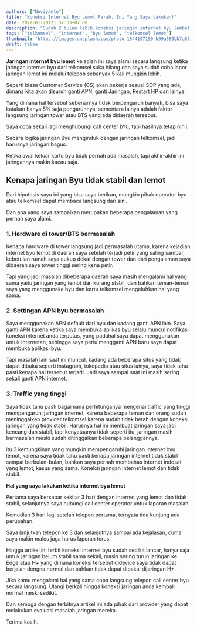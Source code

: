 ```yaml
---
authors: ["Noviyanto"]
title: "Koneksi Internet Byu Lemot Parah, Ini Yang Saya Lakukan!"
date: 2022-01-29T21:57:33+07:00
description: "Sudah 2 bulan lebih koneksi jaringan internet byu lembat, sinyal sering hilang dan ketika untuk bermain game suka lag"
tags: ["telkomsel", "internet", "byu lemot", "telkomsel lemot"]
thumbnail: "https://images.unsplash.com/photo-1544197150-b99a580bb7a8?ixlib=rb-1.2.1&ixid=MnwxMjA3fDB8MHxwaG90by1wYWdlfHx8fGVufDB8fHx8&auto=format&fit=crop&w=870&q=80"
draft: false
---
```


**Jaringan internet byu lemot** kejadian ini saya alami secara langsung ketika jaringan internet byu dari telkomsel suka hilang dan saya sudah coba lapor jaringan lemot ini melalui telepon sebanyak 5 kali mungkin lebih.

Seperti biasa Customer Service (CS) akan bekerja sesuai SOP yang ada, dimana kita akan disuruh ganti APN, ganti Jaringan, Restart HP dan lainya.

Yang dimana hal tersebut sebenarnya tidak berpengaruh banyak, bisa saya katakan hanya 5% saja pengaruhnya, sementara lainya adalah faktor langsung jaringan tower atau BTS yang ada didaerah tersebut.

Saya coba sekali lagi menghubungi call center bYu, tapi hasilnya tetap nihil.

Secara logika jaringan Byu menginduk dengan jaringan telkomsel, jadi harusnya jaringan bagus.

Ketika awal keluar kartu byu tidak pernah ada masalah, tapi akhir-akhir ini jaringannya makin kacau saja.

## Kenapa jaringan Byu tidak stabil dan lemot

Dari hipotesis saya ini yang bisa saya berikan, mungkin pihak operator byu atau telkomsel dapat membaca langsung dari sini.

Dan apa yang saya sampaikan merupakan beberapa pengalaman yang pernah saya alami.

### 1. Hardware di tower/BTS bermasalah

Kenapa hardware di tower langsung jadi permasalah utama, karena kejadian internet byu lemot di daerah saya setelah terjadi petir yang saling sambar, kebetulan rumah saya cukup dekat dengan tower dan dari pengalaman saya didaerah saya tower tinggi sering kena petir.

Tapi yang jadi masalah dibeberapa daerah saya masih mengalami hal yang sama yaitu jaringan yang lemot dan kurang stabil, dan bahkan teman-teman saya yang menggunaka byu dan kartu telkomsel mengeluhkan hal yang sama.

### 2. Settingan APN byu bermasalah

Saya menggunakan APN default dari byu dan kadang ganti APN lain. Saya ganti APN karena ketika saya membuka aplikas byu selalu muncul notifikasi koneksi internet anda terputus, yang padahal saya dapat menggunakan untuk internetan, sehingga saya perlu mengganti APN baru saya dapat membuka aplikasi byu.

Tapi masalah lain saat ini muncul, kadang ada beberapa situs yang tidak dapat dibuka seperti instagram, tokopedia atau situs lainya, saya tidak tahu pasti kenapa hal tersebut terjadi. Jadi saya sampai saat ini masih sering sekali ganti APN internet.

### 3. Traffic yang tinggi

Saya tidak tahu pasti bagaimana perhitunganya mengenai traffic yang tinggi mempengaruhi jaringan internet, karena beberapa teman dan orang sudah meninggalkan provider telkomsel karena sudah tidak betah dengan koneksi jaringan yang tidak stabil. Harusnya hal ini membuat jaringan saya jadi kencang dan stabil, tapi kenyataanya tidak seperti itu, jaringan masih bermasalah meski sudah ditinggalkan beberapa pelanggannya.

itu 3 kemungkinan yang mungkin mempengaruhi jaringan internet byu lemot, karena saya tidak tahu pasti kenapa jaringan internet tidak stabil sampai berbulan-bulan, bahkan saya pernah membahas internet indosat yang lemot, kasus yang sama. Koneksi jaringan internet lemot dan tidak stabil.

**Hal yang saya lakukan ketika internet byu lemot**

Pertama saya bersabar sekitar 3 hari dengan internet yang lemot dan tidak stabil, selanjutnya saya hubungi call center operator untuk laporan masalah.

Kemudian 3 hari lagi setelah telepon pertama, ternyata tida kunjung ada perubahan.

Saya lanjutkan telepon ke 3 dan selanjutnya sampai ada kejalasan, cuma saya makin males juga harus laporan terus.

Hingga artikel ini terbit koneksi internet byu sudah sedikit lancar, hanya saja untuk jaringan belum stabil sama sekali, masih sering turun jaringan ke Edge atau H+ yang dimana koneksi tersebut didevice saya tidak dapat berjalan dengna normal dan bahkan tidak dapat dipakai dijaringan H+.

Jika kamu mengalami hal yang sama coba langsung telepon call center byu secara langsung.
Ulangi berkali hingga koneksi jaringan anda kembali normal meski sedikit.

Dan semoga dengan terbitnya artikel ini ada pihak dari provider yang dapat melakukan evaluasi masalah jaringan mereka.

Terima kasih.
